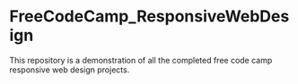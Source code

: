 # FreeCodeCamp_ResponsiveWebDesign
This repository is a demonstration of all the completed free code camp responsive web design projects.

